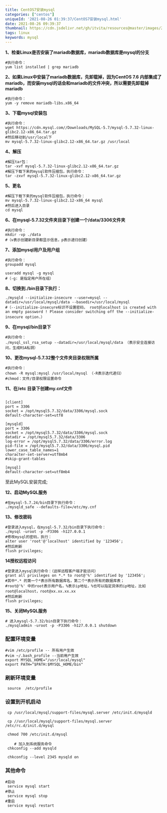 ```yaml
---
title: CentOS7安装mysql
categories: ["centos"]
uniqueId: '2021-08-26 01:39:37/CentOS7安装mysql.html'
date: 2021-08-26 09:39:37
thumbnail: https://cdn.jsdelivr.net/gh/itvita/resources@master/images/20210826094118.jpeg
tags: linux
keywords: mysql
---
```


**1、检查Linux是否安装了mariadb数据库，mariadb数据库是mysql的分支**

```shell
#执行命令：
yum list installed | grep mariadb 
```

**2、如果Linux中安装了mariadb数据库，先卸载掉，因为CentOS 7.6 内部集成了mariadb，而安装mysql的话会和mariadb的文件冲突，所以需要先卸载掉mariadb**

```shell
#执行命令：
yum -y remove mariadb-libs.x86_64
```

**3、下载mysql安装包**

```shell
#执行命令：
wget https://cdn.mysql.com//Downloads/MySQL-5.7/mysql-5.7.32-linux-glibc2.12-x86_64.tar.gz
#然后移动到/usr/local下
mv mysql-5.7.32-linux-glibc2.12-x86_64.tar.gz /usr/local
```

**4、解压**

```shell
#解压tar包：
tar -xvf mysql-5.7.32-linux-glibc2.12-x86_64.tar.gz
#解压下载下来的mysql软件压缩包，执行命令：
tar -zxvf mysql-5.7.32-linux-glibc2.12-x86_64.tar.gz
```

**5、更名**

```shell
#解压下载下来的mysql软件压缩包，执行命令：
mv mysql-5.7.32-linux-glibc2.12-x86_64 mysql
#然后进入目录
cd mysql
```

**6、在mysql-5.7.32文件夹目录下创建一个/data/3306文件夹**

```shell
#执行命令：
mkdir -vp ./data 
#（v表示创建新目录都显示信息，p表示递归创建）
```

**7、添加mysql用户及用户组**

```shell
#执行命令：
groupadd mysql

useradd mysql -g mysql 
#（-g: 是指定用户所在组）
```

**8、切换到./bin目录下执行：**

```shell
./mysqld --initialize-insecure --user=mysql --datadir=/usr/local/mysql/data --basedir=/usr/local/mysql
#（--initialize-insecure标识不设置密码， root@localhost is created with an empty password ! Please consider switching off the --initialize-insecure option.）
```

**9、在mysql/bin目录下**

```shell
#执行命令：
./mysql_ssl_rsa_setup --datadir=/usr/local/mysql/data （表示安全连接访问，生成RSA私钥）
```

**10、更改mysql-5.7.32整个文件夹目录权限所属**

```shell
#执行命令：
chown -R mysql:mysql /usr/local/mysql （-R表示迭代递归）
#chmod：文件/目录权限设置命令
```

**11、在/etc 目录下创建my.cnf文件**

```shell

[client]
port = 3306
socket = /opt/mysql5.7.32/data/3306/mysql.sock
default-character-set=utf8

[mysqld]
port = 3306
socket = /opt/mysql5.7.32/data/3306/mysql.sock
datadir = /opt/mysql5.7.32/data/3306
log-error = /opt/mysql5.7.32/data/3306/error.log
pid-file = /opt/mysql5.7.32/data/3306/mysql.pid
lower_case_table_names=1
character-set-server=utf8mb4
#skip-grant-tables

[mysql]
default-character-set=utf8mb4

```

至此MySQL安装完成;

**12、启动MySQL服务**

```shell
#在mysql-5.7.24/bin目录下执行命令：
./mysqld_safe --defaults-file=/etc/my.cnf
```

**13、修改密码**

```shell
#登录进入mysql，在mysql-5.7.32/bin目录下执行命令：
./mysql -uroot -p -P3306 -h127.0.0.1
#修改mysql的密码，执行：
alter user 'root'@'localhost' identified by '123456';
#然后刷新
flush privileges; 
```

**14授权远程访问**

```shell
#登录进入mysql执行命令：（这样远程客户端才能访问）
grant all privileges on *.* to root@'%' identified by '123456';
#其中*.* 的第一个*表示所有数据库名，第二个*表示所有的数据库表；
#root@'%' 中的root表示用户名，%表示ip地址，%也可以指定具体的ip地址，比如root@localhost，root@xx.xx.xx.xx
#然后刷新
flush privileges; 
```

**15、关闭MySQL服务**

```shell
# 进入mysql-5.7.32/bin目录下执行命令：
./mysqladmin -uroot -p -P3306 -h127.0.0.1 shutdown
```

### 配置环境变量

```shell
#vim /etc/profile -- 所有用户生效
#vim ~/.bash_profile --当前用户生效
export MYSQL_HOME="/usr/local/mysql"
export PATH="$PATH:$MYSQL_HOME/bin"
```

### 刷新环境变量

```shell
 source  /etc/profile
```

### 设置到开机启动

```shell
 cp /usr/local/mysql/support-files/mysql.server /etc/init.d/mysqld  

 cp //usr/local/mysql/support-files/mysql.server /etc/rc.d/init.d/mysql

 chmod 700 /etc/init.d/mysql   

	# 加入到系统服务命令
 chkconfig --add mysqld    

 chkconfig --level 2345 mysqld on 
```

### 其他命令

```shell
#启动
 service mysql start
#停止
 service mysql stop
#重启
 service mysql restart
```